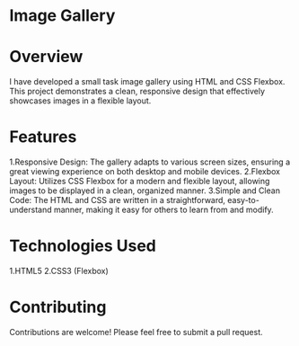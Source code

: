 # Image Gallery

# Overview
I have developed a small task image gallery using HTML and CSS Flexbox. This project demonstrates a clean, responsive design that effectively showcases images in a flexible layout.

# Features
1.Responsive Design: The gallery adapts to various screen sizes, ensuring a great viewing experience on both desktop and mobile devices.
2.Flexbox Layout: Utilizes CSS Flexbox for a modern and flexible layout, allowing images to be displayed in a clean, organized manner.
3.Simple and Clean Code: The HTML and CSS are written in a straightforward, easy-to-understand manner, making it easy for others to learn from and modify.

# Technologies Used
1.HTML5
2.CSS3 (Flexbox)

# Contributing
Contributions are welcome! Please feel free to submit a pull request.
